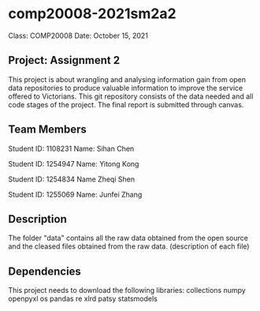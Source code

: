 # comp20008-2021sm2a2
Class: COMP20008
Date: October 15, 2021

## Project: Assignment 2
This project is about wrangling and analysing information gain from open data repositories to produce valuable information to improve the service offered to Victorians. This git repository consists of the data needed and all code stages of the project. The final report is submitted through canvas.

## Team Members
Student ID: 1108231
Name: Sihan Chen

Student ID: 1254947
Name: Yitong Kong

Student ID: 1254834
Name Zheqi Shen

Student ID: 1255069
Name: Junfei Zhang

## Description
The folder "data" contains all the raw data obtained from the open source and the cleased files obtained from the raw data. (description of each file)


## Dependencies

This project needs to download the following libraries: 
collections 
numpy 
openpyxl 
os 
pandas 
re 
xlrd
patsy
statsmodels
